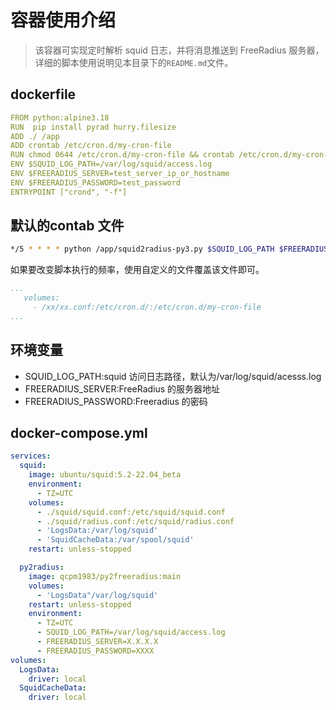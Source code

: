 # 容器使用介绍

> 该容器可实现定时解析 squid 日志，并将消息推送到 FreeRadius 服务器，详细的脚本使用说明见本目录下的`README.md`文件。

## dockerfile

```yaml
FROM python:alpine3.18
RUN  pip install pyrad hurry.filesize 
ADD ./ /app
ADD crontab /etc/cron.d/my-cron-file
RUN chmod 0644 /etc/cron.d/my-cron-file && crontab /etc/cron.d/my-cron-file
ENV $SQUID_LOG_PATH=/var/log/squid/access.log 
ENV $FREERADIUS_SERVER=test_server_ip_or_hostname
ENV $FREERADIUS_PASSWORD=test_password 
ENTRYPOINT ["crond", "-f"]
```

## 默认的contab 文件

```bash
*/5 * * * * python /app/squid2radius-py3.py $SQUID_LOG_PATH $FREERADIUS_SERVER $FREERADIUS_PASSWORD 2>&1; cat /dev/null>$SQUID_LOG_PATH 2>&1
```

如果要改变脚本执行的频率，使用自定义的文件覆盖该文件即可。

```yaml
...
   volumes:
     - /xx/xx.conf:/etc/cron.d/:/etc/cron.d/my-cron-file
...
```

## 环境变量

- SQUID_LOG_PATH:squid 访问日志路径，默认为/var/log/squid/acesss.log
- FREERADIUS_SERVER:FreeRadius 的服务器地址
- FREERADIUS_PASSWORD:Freeradius 的密码

## docker-compose.yml

```yaml
services:
  squid:
    image: ubuntu/squid:5.2-22.04_beta
    environment:
      - TZ=UTC
    volumes:
      - ./squid/squid.conf:/etc/squid/squid.conf
      - ./squid/radius.conf:/etc/squid/radius.conf
      - 'LogsData:/var/log/squid'
      - 'SquidCacheData:/var/spool/squid'
    restart: unless-stopped

  py2radius:
    image: qcpm1983/py2freeradius:main 
    volumes:
      - 'LogsData"/var/log/squid'
    restart: unless-stopped
    environment:
      - TZ=UTC
      - SQUID_LOG_PATH=/var/log/squid/access.log
      - FREERADIUS_SERVER=X.X.X.X
      - FREERADIUS_PASSWORD=XXXX
volumes:
  LogsData:
    driver: local
  SquidCacheData:
    driver: local

```
